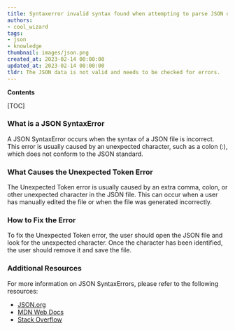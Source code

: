 ```yaml
---
title: Syntaxerror invalid syntax found when attempting to parse JSON unexpected token 
authors:
- cool_wizard
tags:
- json
- knowledge
thumbnail: images/json.png
created_at: 2023-02-14 00:00:00
updated_at: 2023-02-14 00:00:00
tldr: The JSON data is not valid and needs to be checked for errors.
---
```


**Contents**

[TOC]

### What is a JSON SyntaxError

A JSON SyntaxError occurs when the syntax of a JSON file is incorrect. This error is usually caused by an unexpected character, such as a colon (:), which does not conform to the JSON standard.

### What Causes the Unexpected Token Error

The Unexpected Token error is usually caused by an extra comma, colon, or other unexpected character in the JSON file. This can occur when a user has manually edited the file or when the file was generated incorrectly.

### How to Fix the Error

To fix the Unexpected Token error, the user should open the JSON file and look for the unexpected character. Once the character has been identified, the user should remove it and save the file.

### Additional Resources

For more information on JSON SyntaxErrors, please refer to the following resources:

- [JSON.org](https://www.json.org/)
- [MDN Web Docs](https://developer.mozilla.org/en-US/docs/Web/JavaScript/Reference/Errors/JSON_Parse_Unexpected_Token)
- [Stack Overflow](https://stackoverflow.com/questions/171251/what-causes-a-json-parse-error-unexpected-token)
